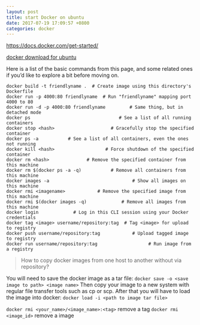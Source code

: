 ```yaml
---
layout: post
title: start Docker on ubuntu
date: 2017-07-19 17:09:57 +0800
categories: docker
---
```


https://docs.docker.com/get-started/

[docker download for ubuntu](https://store.docker.com/editions/community/docker-ce-server-ubuntu?tab=description)

Here is a list of the basic commands from this page, and some related ones if you’d like to explore a bit before moving on.
```
docker build -t friendlyname .  # Create image using this directory's Dockerfile
docker run -p 4000:80 friendlyname  # Run "friendlyname" mapping port 4000 to 80
docker run -d -p 4000:80 friendlyname         # Same thing, but in detached mode
docker ps                                 # See a list of all running containers
docker stop <hash>                     # Gracefully stop the specified container
docker ps -a           # See a list of all containers, even the ones not running
docker kill <hash>                   # Force shutdown of the specified container
docker rm <hash>              # Remove the specified container from this machine
docker rm $(docker ps -a -q)           # Remove all containers from this machine
docker images -a                               # Show all images on this machine
docker rmi <imagename>            # Remove the specified image from this machine
docker rmi $(docker images -q)             # Remove all images from this machine
docker login             # Log in this CLI session using your Docker credentials
docker tag <image> username/repository:tag  # Tag <image> for upload to registry
docker push username/repository:tag            # Upload tagged image to registry
docker run username/repository:tag                   # Run image from a registry
```

> How to copy docker images from one host to another without via repository?

You will need to save the docker image as a tar file:
`docker save -o <save image to path> <image name>`
Then copy your image to a new system with regular file transfer tools such as cp or scp. After that you will have to load the image into docker:
`docker load -i <path to image tar file>`

`docker rmi <your_name>/<image_name>:<tag>` remove a tag
`docker rmi <image_id>` remove a image

